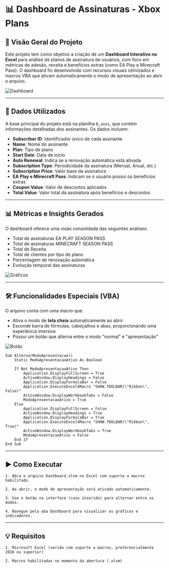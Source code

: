 # 📊 Dashboard de Assinaturas - Xbox Plans

## 📁 Visão Geral do Projeto

Este projeto tem como objetivo a criação de um **Dashboard Interativo no Excel** para análise de planos de assinatura de usuários, com foco em métricas de adesão, receita e benefícios extras (como EA Play e Minecraft Pass). O dashboard foi desenvolvido com recursos visuais otimizados e macros VBA que ativam automaticamente o modo de apresentação ao abrir o arquivo.

![Dashboard](dashboard.png)

---

## 📄 Dados Utilizados

A base principal do projeto está na planilha `B̳ases`, que contém informações detalhadas dos assinantes. Os dados incluem:

- **Subscriber ID**: Identificador único de cada assinante  
- **Name**: Nome do assinante  
- **Plan**: Tipo de plano
- **Start Date**: Data de início  
- **Auto Renewal**: Indica se a renovação automática está ativada  
- **Subscription Type**: Periodicidade da assinatura (Mensal, Anual, etc.)  
- **Subscription Price**: Valor base da assinatura  
- **EA Play e Minecraft Pass**: Indicam se o usuário possui os benefícios extras  
- **Coupon Value**: Valor de descontos aplicados  
- **Total Value**: Valor total da assinatura após benefícios e descontos  

---

## 📊 Métricas e Insights Gerados

O dashboard oferece uma visão consolidada das seguintes análises:

- Total de assinaturas EA PLAY SEASON PASS  
- Total de assinaturas MINECRAFT SEASON PASS  
- Total de Receita  
- Total de clientes por tipo de plano 
- Porcentagem de renovação automática  
- Evolução temporal das assinaturas  

![Gráficos](graficos.png)

---

## 🛠️ Funcionalidades Especiais (VBA)

O arquivo conta com uma macro que:

- Ativa o modo de **tela cheia** automaticamente ao abrir  
- Esconde barra de fórmulas, cabeçalhos e abas, proporcionando uma experiência imersiva  
- Possui um botão que alterna entre o modo "normal" e "apresentação"

![Botão](botao.png)


```vba
Sub AlternarModoApresentacao()
    Static ModoApresentacaoAtivo As Boolean

    If Not ModoApresentacaoAtivo Then
        Application.DisplayFullScreen = True
        ActiveWindow.DisplayHeadings = False
        Application.DisplayFormulaBar = False
        Application.ExecuteExcel4Macro "SHOW.TOOLBAR(\"Ribbon\", False)"
        ActiveWindow.DisplayWorkbookTabs = False
        ModoApresentacaoAtivo = True
    Else
        Application.DisplayFullScreen = False
        ActiveWindow.DisplayHeadings = True
        Application.DisplayFormulaBar = True
        Application.ExecuteExcel4Macro "SHOW.TOOLBAR(\"Ribbon\", True)"
        ActiveWindow.DisplayWorkbookTabs = True
        ModoApresentacaoAtivo = False
    End If
End Sub
```

---

## ▶️ Como Executar

    1. Abra o arquivo Dashboard.xlsm no Excel com suporte a macros habilitado.

    2. Ao abrir, o modo de apresentação será ativado automaticamente.

    3. Use o botão na interface (caso inserido) para alternar entre os modos.

    4. Navegue pela aba Dashboard para visualizar os gráficos e indicadores.

---

## 💡 Requisitos

    1. Microsoft Excel (versão com suporte a macros, preferencialmente 2016 ou superior)

    2. Macros habilitadas no momento da abertura (.xlsm)
